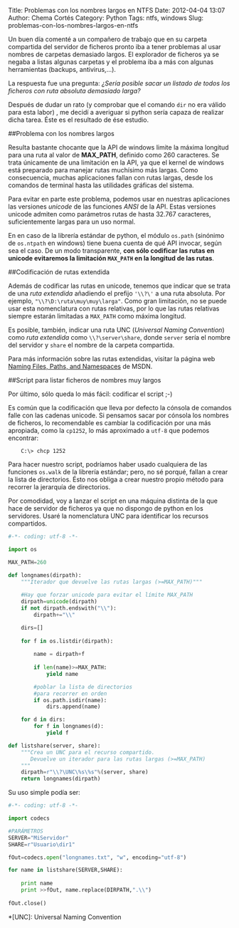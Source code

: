 Title: Problemas con los nombres largos en NTFS
Date: 2012-04-04 13:07
Author: Chema Cortés
Category: Python
Tags: ntfs, windows
Slug: problemas-con-los-nombres-largos-en-ntfs

Un buen día comenté a un compañero de trabajo que en su carpeta compartida del servidor de ficheros pronto iba a tener problemas al usar nombres de carpetas demasiado largos. El explorador de ficheros ya se negaba a listas algunas carpetas y el problema iba a más con algunas herramientas (backups, antivirus,...).

La respuesta fue una pregunta: *¿Sería posible sacar un listado de todos los ficheros con ruta absoluta demasiado larga?*

Después de dudar un rato (y comprobar que el comando `dir` no era válido para esta labor) , me decidí a averiguar si python sería capaza de realizar dicha tarea. Éste es el resultado de ése estudio.

##Problema con los nombres largos

Resulta bastante chocante que la API de windows limite la máxima longitud para una ruta al valor de **MAX_PATH**, definido como 260 caracteres. Se trata únicamente de una limitación en la API, ya que el kernel de windows está preparado para manejar rutas muchísimo más largas. Como consecuencia, muchas aplicaciones fallan con rutas largas, desde los comandos de terminal hasta las utilidades gráficas del sistema.

Para evitar en parte este problema, podemos usar en nuestras aplicaciones las versiones *unicode* de las funciones *ANSI* de la API. Estas versiones unicode admiten como parámetros rutas de hasta 32.767 caracteres, suficientemente largas para un uso normal.

En en caso de la librería estándar de python, el módulo `os.path` (sinónimo de `os.ntpath` en windows) tiene buena cuenta de qué API invocar, según sea el caso. De un modo transparente, **con sólo codificar las rutas en unicode evitaremos la limitación `MAX_PATH` en la longitud de las rutas**.

##Codificación de rutas extendida

Además de codificar las rutas en unicode, tenemos que indicar que se trata de una *ruta extendida* añadiendo el prefijo `'\\?\'` a una ruta absoluta. Por ejemplo, `"\\?\D:\ruta\muy\muy\larga"`. Como gran limitación, no se puede usar esta nomenclatura con rutas relativas, por lo que las rutas relativas siempre estarán limitadas a `MAX_PATH` como máxima longitud.

Es posible, también, indicar una ruta UNC (*Universal Naming Convention*) como *ruta extendida* como `\\?\server\share`, donde `server` sería el nombre del servidor y `share` el nombre de la carpeta compartida.

Para más información sobre las rutas extendidas, visitar la página web [Naming Files, Paths, and Namespaces][1] de MSDN.

##Script para listar ficheros de nombres muy largos

Por último, sólo queda lo más fácil: codificar el script ;-)

Es común que la codificación que lleva por defecto la cónsola de comandos falle con las cadenas unicode. Si pensamos sacar por cónsola los nombres de ficheros, lo recomendable es cambiar la codificación por una más apropiada, como la `cp1252`, lo más aproximado a `utf-8` que podemos encontrar:

        C:\> chcp 1252

Para hacer nuestro script, podríamos haber usado cualquiera de las funciones `os.walk` de la librería estándar; pero, no sé porqué, fallan a crear la lista de directorios. Ésto nos obliga a crear nuestro propio método para recorrer la jerarquía de directorios.

Por comodidad, voy a lanzar el script en una máquina distinta de la que hace de servidor de ficheros ya que no dispongo de python en los servidores. Usaré la nomenclatura UNC para identificar los recursos compartidos.

```python
#-*- coding: utf-8 -*-

import os

MAX_PATH=260

def longnames(dirpath):
    """Iterador que devuelve las rutas largas (>=MAX_PATH)"""
    
    #Hay que forzar unicode para evitar el límite MAX_PATH
    dirpath=unicode(dirpath)
    if not dirpath.endswith("\\"):
        dirpath+="\\"

    dirs=[]
    
    for f in os.listdir(dirpath):
        
        name = dirpath+f
        
        if len(name)>=MAX_PATH:
            yield name

        #poblar la lista de directorios
        #para recorrer en orden
        if os.path.isdir(name):
            dirs.append(name)

    for d in dirs:
        for f in longnames(d):
            yield f

def listshare(server, share):
    """Crea un UNC para el recurso compartido.
       Devuelve un iterador para las rutas largas (>=MAX_PATH)
    """    
    dirpath=r"\\?\UNC\%s\%s"%(server, share)
    return longnames(dirpath)

```

Su uso simple podía ser:

```python
#-*- coding: utf-8 -*-

import codecs

#PARÁMETROS
SERVER="MiServidor"
SHARE=r"Usuario\dir1"

fOut=codecs.open("longnames.txt", "w", encoding="utf-8")

for name in listshare(SERVER,SHARE):
    
    print name
    print >>fOut, name.replace(DIRPATH,".\\")
    
fOut.close()
```

*[UNC]: Universal Naming Convention

[1]: http://msdn.microsoft.com/en-us/library/windows/desktop/aa365247%28v=vs.85%29.aspx "Naming Files, Paths, and Namespaces"
